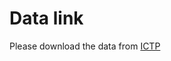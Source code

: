 # Data link

Please download the data from [ICTP](http://clima-dods.ictp.it/regcm4/CMIP6/AEROSOL/)

